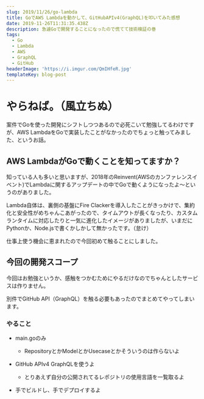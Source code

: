 ```yaml
---
slug: 2019/11/26/go-lambda
title: GoでAWS Lambdaを動かして、GitHubAPIv4(GraphQL)を叩いてみた感想
date: 2019-11-26T11:31:35.438Z
description: 急遽Goで開発することになったので慌てて技術検証の巻
tags:
  - Go
  - Lambda
  - AWS
  - GraphQL
  - GitHub
headerImage: 'https://i.imgur.com/QmIHfeR.jpg'
templateKey: blog-post
---
```

# やらねば。（風立ちぬ）

案件でGoを使った開発にシフトしつつあるので必死こいて勉強してるわけですが、AWS LambdaをGoで実装したことがなかったのでちょっと触ってみました、というお話。

## AWS LambdaがGoで動くことを知ってますか？

知っている人も多いと思いますが、2018年のReinvent(AWSのカンファレンスイベント)でLambdaに関するアップデートの中でGoで動くようになったよ～というのがありました。

Lambda自体は、裏側の基盤にFire Clackerを導入したことがきっかけで、集約化と安全性がめちゃんこあがったので、タイムアウトが長くなったり、カスタムランタイムに対応したりと一気に進化したイメージがありましたが、いまだにPythonか、Node.jsで書くかしかして無かったです。（怠け）

仕事上使う機会に恵まれたので今回初めて触ることにしました。

## 今回の開発スコープ

今回はお勉強というか、感触をつかむためにやるだけなのでちゃんとしたサービスは作りません。

別件でGitHub API（GraphQL）を触る必要もあったのでまとめてやってしまいます。

### やること

- main.goのみ
  - RepositoryとかModelとかUsecaseとかそういうのは作らないよ

- GitHub APIv4 GraphQLを使うよ
  - とりあえず自分の公開されてるレポジトリの使用言語を一覧取るよ

- 手でビルドし、手でデプロイするよ

